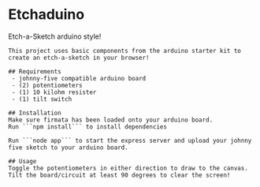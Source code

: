 # Etchaduino
Etch-a-Sketch arduino style!

	This project uses basic components from the arduino starter kit to create an etch-a-sketch in your browser!

	## Requirements
	 - johnny-five compatible arduino board
	 - (2) potentiometers
	 - (1) 10 kilohm resister
	 - (1) tilt switch

	## Installation
	Make sure firmata has been loaded onto your arduino board.
	Run ```npm install``` to install dependencies

	Run ```node app``` to start the express server and upload your johnny five sketch to your arduino board.

	## Usage
	Toggle the potentiometers in either direction to draw to the canvas.
	Tilt the board/circuit at least 90 degrees to clear the screen!
